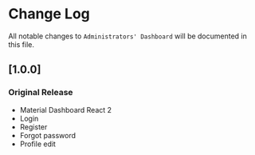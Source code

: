 # Change Log
All notable changes to `Administrators' Dashboard` will be documented in this file.

## [1.0.0]
### Original Release
- Material Dashboard React 2
- Login
- Register
- Forgot password
- Profile edit
